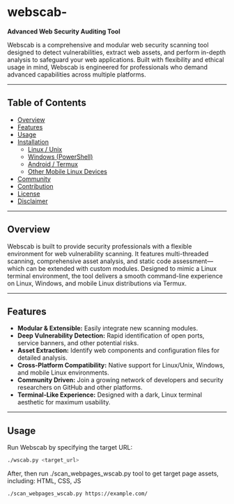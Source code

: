 # webscab-

**Advanced Web Security Auditing Tool**

Webscab is a comprehensive and modular web security scanning tool designed to detect vulnerabilities, extract web assets, and perform in-depth analysis to safeguard your web applications. Built with flexibility and ethical usage in mind, Webscab is engineered for professionals who demand advanced capabilities across multiple platforms.

---

## Table of Contents

- [Overview](#overview)
- [Features](#features)
- [Usage](#usage)
- [Installation](#installation)
  - [Linux / Unix](https://webscab.pages.dev)
  - [Windows (PowerShell)](https://webscab.pages.dev)
  - [Android / Termux](https://webscab.pages.dev)
  - [Other Mobile Linux Devices](https://webscab.pages.dev)
- [Community](https://webscab.pages.dev)
- [Contribution](#contribution)
- [License](#license)
- [Disclaimer](#disclaimer)

---

## Overview

Webscab is built to provide security professionals with a flexible environment for web vulnerability scanning. It features multi-threaded scanning, comprehensive asset analysis, and static code assessment—which can be extended with custom modules. Designed to mimic a Linux terminal environment, the tool delivers a smooth command-line experience on Linux, Windows, and mobile Linux distributions via Termux.

---

## Features

- **Modular & Extensible:** Easily integrate new scanning modules.
- **Deep Vulnerability Detection:** Rapid identification of open ports, service banners, and other potential risks.
- **Asset Extraction:** Identify web components and configuration files for detailed analysis.
- **Cross-Platform Compatibility:** Native support for Linux/Unix, Windows, and mobile Linux environments.
- **Community Driven:** Join a growing network of developers and security researchers on GitHub and other platforms.
- **Terminal-Like Experience:** Designed with a dark, Linux terminal aesthetic for maximum usability.

---

## Usage

Run Webscab by specifying the target URL:

```bash
./wscab.py <target_url>
```
After, then run ./scan_webpages_wscab.py tool to get target page assets, including: HTML, CSS, JS
```
./scan_webpages_wscab.py https://example.com/
